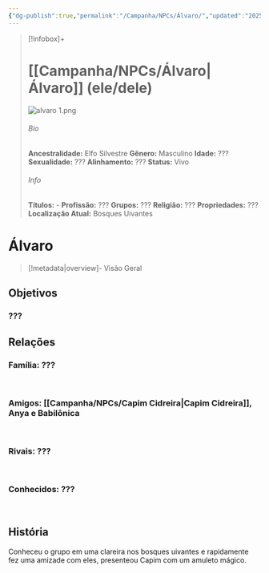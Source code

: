 ```yaml
---
{"dg-publish":true,"permalink":"/Campanha/NPCs/Álvaro/","updated":"2025-06-24T15:31:25.771-03:00"}
---
```


> [!infobox]+
> # [[Campanha/NPCs/Álvaro\|Álvaro]] (ele/dele)
>![alvaro 1.png](/img/user/Recursos/Imagens/alvaro%201.png)
> ###### Bio
>
> 
> **Ancestralidade:** Elfo Silvestre
> **Gênero:** Masculino
> **Idade:** ???
> **Sexualidade:** ???
> **Alinhamento:** ???
> **Status:** Vivo
> ###### Info
> 
> 
> **Títulos:** -
> **Profissão:** ???
> **Grupos:** ???
> **Religião:** ???
> **Propriedades:** ???
> **Localização Atual:** Bosques Uivantes

# **Álvaro** <span style="font-size: medium"></span>
> [!metadata|overview]- Visão Geral
> 

## Objetivos

### ???
## Relações

### **Família:** ???

<br>

### **Amigos:** [[Campanha/NPCs/Capim Cidreira\|Capim Cidreira]], Anya e Babilônica

<br>

### **Rivais:** ???

<br>

### **Conhecidos:** ???

<br>

## História
Conheceu o grupo em uma clareira nos bosques uivantes e rapidamente fez uma amizade com eles, presenteou Capim com um amuleto mágico.


